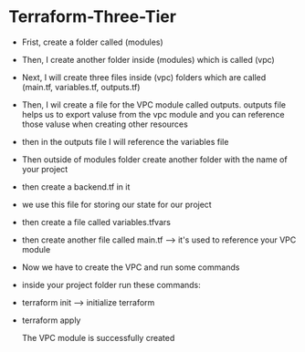 # Terraform-Three-Tier
- Frist, create a folder called (modules)
- Then, I create another folder inside (modules) which is called (vpc)
- Next, I will create three files inside (vpc) folders which are called (main.tf, variables.tf, outputs.tf)
- Then, I wil create a file for the VPC module called outputs. outputs file helps us to export valuse from the vpc module and you can 
  reference those valuse when creating other resources
- then in the outputs file I will reference the variables file

  
- Then outside of modules folder create another folder with the name of your project
- then create a backend.tf in it
- we use this file for storing our state for our project
- then create a file called variables.tfvars
- then create another file called main.tf --> it's used to reference your VPC module

- Now we have to create the VPC and run some commands
- inside your project folder run these commands:
- terraform init  --> initialize terraform
- terraform apply

  The VPC module is successfully created
